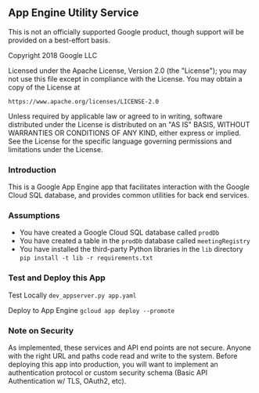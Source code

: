 ## App Engine Utility Service

This is not an officially supported Google product, though support will be provided on a best-effort basis.

Copyright 2018 Google LLC

Licensed under the Apache License, Version 2.0 (the "License");
you may not use this file except in compliance with the License.
You may obtain a copy of the License at

    https://www.apache.org/licenses/LICENSE-2.0

Unless required by applicable law or agreed to in writing, software
distributed under the License is distributed on an "AS IS" BASIS,
WITHOUT WARRANTIES OR CONDITIONS OF ANY KIND, either express or implied.
See the License for the specific language governing permissions and
limitations under the License.

### Introduction

This is a Google App Engine app that facilitates interaction with the Google Cloud SQL
database, and provides common utilities for back end services.


### Assumptions

* You have created a Google Cloud SQL database called `prodDb`
* You have created a table in the `prodDb` database called `meetingRegistry`
* You have installed the third-party Python libraries in the `lib` directory `pip install -t lib -r requirements.txt`


### Test and Deploy this App

Test Locally
`dev_appserver.py app.yaml`

Deploy to App Engine
`gcloud app deploy --promote`


### Note on Security
As implemented, these services and API end points are not secure. Anyone with the right
URL and paths code read and write to the system. Before deploying this app into
production, you will want to implement an authentication protocol or custom security
schema (Basic API Authentication w/ TLS, OAuth2, etc).